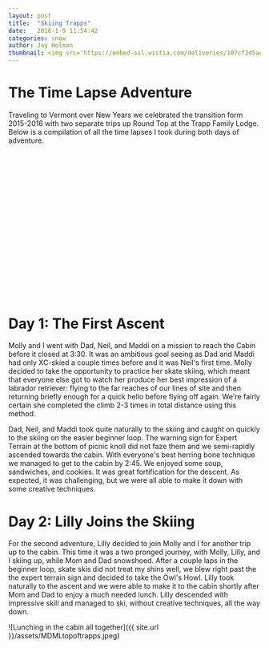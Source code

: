 ```yaml
---
layout: post
title:  "Skiing Trapps"
date:   2016-1-9 11:54:42
categories: snow
author: Jay Holman
thumbnail: <img src="https://embed-ssl.wistia.com/deliveries/107cf2d5ae50476d49d9ee3caf60b655539e91fd.jpg?image_play_button=true&image_play_button_color=7790f9e0&image_crop_resized=450x253" alt="Time Lapse XC" width="100%" height="100%" /></a>
---
```

<h1>The Time Lapse Adventure</h1>
Traveling to Vermont over New Years we celebrated the transition form 2015-2016 with two separate trips up Round Top at the Trapp Family Lodge. Below is a compilation of all the time lapses I took during both days of adventure.
<br>
<div>
<script charset="ISO-8859-1" src="//fast.wistia.com/assets/external/E-v1.js" async></script><div class="wistia_responsive_padding" style="padding:56.25% 0 0 0;position:relative;"><div class="wistia_responsive_wrapper" style="height:100%;left:0;position:absolute;top:0;width:100%;"><div class="wistia_embed wistia_async_uht4ca720a videoFoam=true" style="height:100%;width:100%">&nbsp;</div></div></div>
</div>
<br>
<h1>Day 1: The First Ascent</h1>
Molly and I went with Dad, Neil, and Maddi on a mission to reach the Cabin before it closed at 3:30. It was an ambitious goal seeing as Dad and Maddi had only XC-skied a couple times before and it was Neil's first time. Molly decided to take the opportunity to practice her skate skiing, which meant that everyone else got to watch her produce her best impression of a labrador retriever: flying to the far reaches of our lines of site and then returning briefly enough for a quick hello before flying off again. We're fairly certain she completed the climb 2-3 times in total distance using this method.

Dad, Neil, and Maddi took quite naturally to the skiing and caught on quickly to the skiing on the easier beginner loop. The warning sign for Expert Terrain at the bottom of picnic knoll did not faze them and we semi-rapidly ascended towards the cabin. With everyone's best herring bone technique we managed to get to the cabin by 2:45. We enjoyed some soup, sandwiches, and cookies. It was great fortification for the descent. As expected, it was challenging, but we were all able to make it down with some creative techniques.

<h1>Day 2: Lilly Joins the Skiing</h1>
For the second adventure, Lilly decided to join Molly and I for another trip up to the cabin. This time it was a two pronged journey, with Molly, Lilly, and I skiing up, while Mom and Dad snowshoed. After a couple laps in the beginner loop, skate skis did not treat my shins well, we blew right past the the expert terrain sign and decided to take the Owl's Howl. Lilly took naturally to the ascent and we were able to make it to the cabin shortly after Mom and Dad to enjoy a much needed lunch. Lilly descended with impressive skill and managed to ski, without creative techniques, all the way down.

![Lunching in the cabin all together]({{ site.url }}/assets/MDMLtopoftrapps.jpeg)
